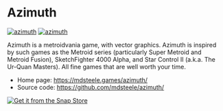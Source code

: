 # Azimuth

[![azimuth](https://snapcraft.io/azimuth/badge.svg)](https://snapcraft.io/azimuth)
[![azimuth](https://snapcraft.io/azimuth/trending.svg?name=0)](https://snapcraft.io/azimuth)

Azimuth is a metroidvania game, with vector graphics. Azimuth is inspired by such games as the Metroid series (particularly Super Metroid and Metroid Fusion), SketchFighter 4000 Alpha, and Star Control II (a.k.a. The Ur-Quan Masters). All fine games that are well worth your time.

  * Home page: https://mdsteele.games/azimuth/
  * Source code: https://github.com/mdsteele/azimuth/

[![Get it from the Snap Store](https://snapcraft.io/static/images/badges/en/snap-store-white.svg)](https://snapcraft.io/azimuth)
